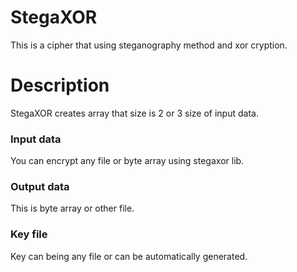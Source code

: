 # StegaXOR
This is a cipher that using steganography method and xor cryption.

# Description
StegaXOR creates array that size is 2 or 3 size of input data.

### Input data
You can encrypt any file or byte array using stegaxor lib.

### Output data
This is byte array or other file.

### Key file
Key can being any file or can be automatically generated.

